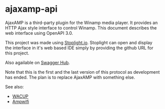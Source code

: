 # ajaxamp-api

AjaxAMP is a third-party plugin for the Winamp media player. It provides an HTTP Ajax style interface to control Winamp.
This document describes the web interface using OpenAPI 3.0.

This project was made using [Stoplight.io](https://stoplight.io/). Stoplight can open and display the interface in it's
web based IDE simply by providing the github URL for this project.

Also agailable on [Swagger Hub](https://app.swaggerhub.com/apis/mveroukis/AjaxAmp/1.0.0).

Note that this is the first and the last version of this protocol as development has ended. The plan is to replace AjaxAMP
with something else.

See also:
* [WACUP](https://getwacup.com/)
* [Ampwifi](https://play.google.com/store/apps/details?id=com.blitterhead.ampwifi)
